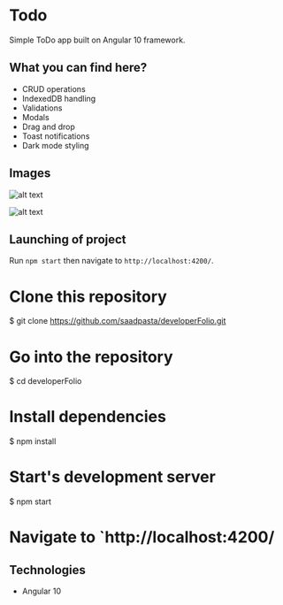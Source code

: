 
# Todo

Simple ToDo app built on Angular 10 framework.

## What you can find here?

- CRUD operations
- IndexedDB handling
- Validations
- Modals
- Drag and drop
- Toast notifications
- Dark mode styling

## Images

![alt text](https://i.imgur.com/UeuN7cA.jpg)

![alt text](https://i.imgur.com/cr4olPD.jpg)

## Launching of project

Run `npm start` then navigate to `http://localhost:4200/`.

# Clone this repository
$ git clone https://github.com/saadpasta/developerFolio.git

# Go into the repository
$ cd developerFolio

# Install dependencies
$ npm install

# Start's development server
$ npm start

# Navigate to `http://localhost:4200/

## Technologies

 - Angular 10
